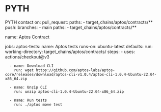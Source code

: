 # PYTH
PYTH contact
on:
  pull_request:
    paths:
      - target_chains/aptos/contracts/**
  push:
    branches:
      - main
    paths:
      - target_chains/aptos/contracts/**

name: Aptos Contract

jobs:
  aptos-tests:
    name: Aptos tests
    runs-on: ubuntu-latest
    defaults:
      run:
        working-directory: target_chains/aptos/contracts/
    steps:
      - uses: actions/checkout@v3

      - name: Download CLI
        run: wget https://github.com/aptos-labs/aptos-core/releases/download/aptos-cli-v1.0.4/aptos-cli-1.0.4-Ubuntu-22.04-x86_64.zip

      - name: Unzip CLI
        run: unzip aptos-cli-1.0.4-Ubuntu-22.04-x86_64.zip

      - name: Run tests
        run: ./aptos move test
